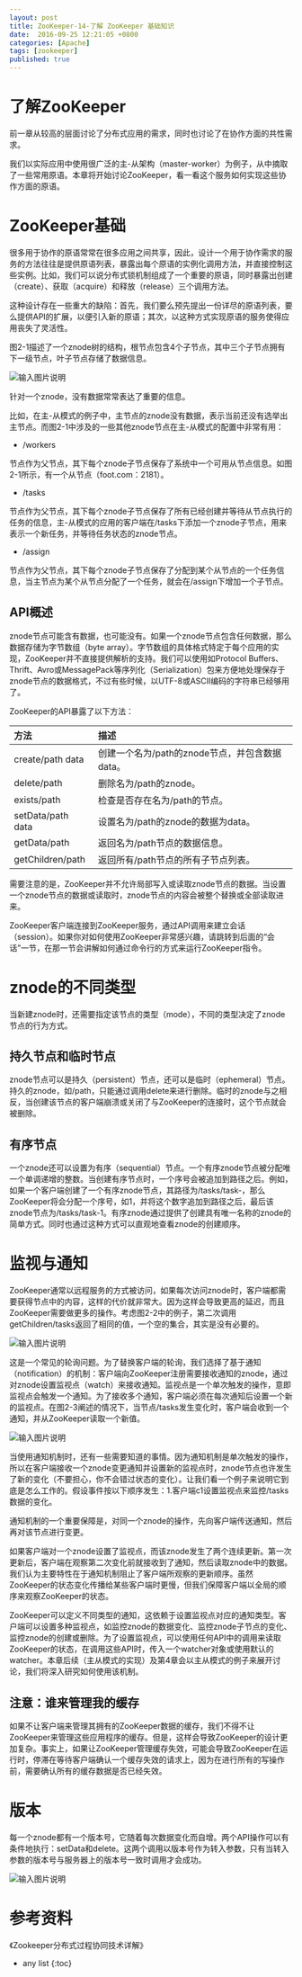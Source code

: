 ```yaml
---
layout: post
title: ZooKeeper-14-了解 ZooKeeper 基础知识
date:  2016-09-25 12:21:05 +0800
categories: [Apache]
tags: [zookeeper]
published: true
---
```


# 了解ZooKeeper

前⼀章从较⾼的层⾯讨论了分布式应⽤的需求，同时也讨论了在协作⽅⾯的共性需求。

我们以实际应⽤中使⽤很⼴泛的主-从架构（master-worker）为例⼦，从中摘取了⼀些常⽤原语。本章将开始讨论ZooKeeper，看⼀看这个服务如何实现这些协作⽅⾯的原语。

# ZooKeeper基础

很多⽤于协作的原语常常在很多应⽤之间共享，因此，设计⼀个⽤于协作需求的服务的⽅法往往是提供原语列表，暴露出每个原语的实例化调⽤⽅法，并直接控制这些实例。⽐如，我们可以说分布式锁机制组成了⼀个重要的原语，同时暴露出创建（create）、获取（acquire）和释放（release）三个调⽤⽅法。

这种设计存在⼀些重⼤的缺陷：⾸先，我们要么预先提出⼀份详尽的原语列表，要么提供API的扩展，以便引⼊新的原语；其次，以这种⽅式实现原语的服务使得应⽤丧失了灵活性。

图2-1描述了⼀个znode树的结构，根节点包含4个⼦节点，其中三个⼦节点拥有下⼀级节点，叶⼦节点存储了数据信息。

![输入图片说明](https://images.gitee.com/uploads/images/2021/0313/193455_d02d1b28_508704.png "屏幕截图.png")

针对⼀个znode，没有数据常常表达了重要的信息。

⽐如，在主-从模式的例⼦中，主节点的znode没有数据，表⽰当前还没有选举出主节点。⽽图2-1中涉及的⼀些其他znode节点在主-从模式的配置中⾮常有⽤：

- /workers

节点作为⽗节点，其下每个znode⼦节点保存了系统中⼀个可用从节点信息。如图2-1所示，有⼀个从节点（foot.com：2181）。

- /tasks

节点作为⽗节点，其下每个znode⼦节点保存了所有已经创建并等待从节点执⾏的任务的信息，主-从模式的应用的客户端在/tasks下添加⼀个znode⼦节点，用来表示⼀个新任务，并等待任务状态的znode节点。

- /assign

节点作为⽗节点，其下每个znode⼦节点保存了分配到某个从节点的⼀个任务信息，当主节点为某个从节点分配了⼀个任务，就会在/assign下增加⼀个⼦节点。

## API概述

znode节点可能含有数据，也可能没有。如果⼀个znode节点包含任何数据，那么数据存储为字节数组（byte array）。字节数组的具体格式特定于每个应⽤的实现，ZooKeeper并不直接提供解析的⽀持。我们可以使⽤如Protocol Buffers、Thrift、Avro或MessagePack等序列化（Serialization）包来⽅便地处理保存于znode节点的数据格式，不过有些时候，以UTF-8或ASCII编码的字符串已经够⽤了。

ZooKeeper的API暴露了以下⽅法：

| 方法 | 描述 | 
|:---|:---|
| create/path data | 创建⼀个名为/path的znode节点，并包含数据data。 |
| delete/path | 删除名为/path的znode。 |
| exists/path | 检查是否存在名为/path的节点。 |
| setData/path data | 设置名为/path的znode的数据为data。 |
| getData/path | 返回名为/path节点的数据信息。 |
| getChildren/path | 返回所有/path节点的所有⼦节点列表。 |

需要注意的是，ZooKeeper并不允许局部写⼊或读取znode节点的数据。当设置⼀个znode节点的数据或读取时，znode节点的内容会被整个替换或全部读取进来。

ZooKeeper客户端连接到ZooKeeper服务，通过API调⽤来建⽴会话（session）。如果你对如何使⽤ZooKeeper⾮常感兴趣，请跳转到后⾯的“会话”⼀节，在那⼀节会讲解如何通过命令⾏的⽅式来运⾏ZooKeeper指令。

# znode的不同类型

当新建znode时，还需要指定该节点的类型（mode），不同的类型决定了znode节点的⾏为⽅式。

## 持久节点和临时节点

znode节点可以是持久（persistent）节点，还可以是临时（ephemeral）节点。持久的znode，如/path，只能通过调⽤delete来进⾏删除。临时的znode与之相反，当创建该节点的客户端崩溃或关闭了与ZooKeeper的连接时，这个节点就会被删除。

## 有序节点

⼀个znode还可以设置为有序（sequential）节点。⼀个有序znode节点被分配唯⼀个单调递增的整数。当创建有序节点时，⼀个序号会被追加到路径之后。例如，如果⼀个客户端创建了⼀个有序znode节点，其路径为/tasks/task-，那么ZooKeeper将会分配⼀个序号，如1，并将这个数字追加到路径之后，最后该znode节点为/tasks/task-1。有序znode通过提供了创建具有唯⼀名称的znode的简单⽅式。同时也通过这种⽅式可以直观地查看znode的创建顺序。

# 监视与通知

ZooKeeper通常以远程服务的⽅式被访问，如果每次访问znode时，客户端都需要获得节点中的内容，这样的代价就⾮常⼤。因为这样会导致更⾼的延迟，⽽且ZooKeeper需要做更多的操作。考虑图2-2中的例⼦，第⼆次调⽤getChildren/tasks返回了相同的值，⼀个空的集合，其实是没有必要的。

![输入图片说明](https://images.gitee.com/uploads/images/2021/0313/194429_16e95756_508704.png "屏幕截图.png")

这是⼀个常见的轮询问题。为了替换客户端的轮询，我们选择了基于通知（notification）的机制：客户端向ZooKeeper注册需要接收通知的znode，通过对znode设置监视点（watch）来接收通知。监视点是⼀个单次触发的操作，意即监视点会触发⼀个通知。为了接收多个通知，客户端必须在每次通知后设置⼀个新的监视点。在图2-3阐述的情况下，当节点/tasks发⽣变化时，客户端会收到⼀个通知，并从ZooKeeper读取⼀个新值。

![输入图片说明](https://images.gitee.com/uploads/images/2021/0313/194526_7e421f3e_508704.png "屏幕截图.png")

当使⽤通知机制时，还有⼀些需要知道的事情。因为通知机制是单次触发的操作，所以在客户端接收⼀个znode变更通知并设置新的监视点时，znode节点也许发⽣了新的变化（不要担⼼，你不会错过状态的变化）。让我们看⼀个例⼦来说明它到底是怎么⼯作的。假设事件按以下顺序发⽣：1.客户端c1设置监视点来监控/tasks数据的变化。

通知机制的⼀个重要保障是，对同⼀个znode的操作，先向客户端传送通知，然后再对该节点进⾏变更。

如果客户端对⼀个znode设置了监视点，⽽该znode发⽣了两个连续更新。第⼀次更新后，客户端在观察第⼆次变化前就接收到了通知，然后读取znode中的数据。我们认为主要特性在于通知机制阻⽌了客户端所观察的更新顺序。虽然ZooKeeper的状态变化传播给某些客户端时更慢，但我们保障客户端以全局的顺序来观察ZooKeeper的状态。

ZooKeeper可以定义不同类型的通知，这依赖于设置监视点对应的通知类型。客户端可以设置多种监视点，如监控znode的数据变化、监控znode⼦节点的变化、监控znode的创建或删除。为了设置监视点，可以使⽤任何API中的调⽤来读取ZooKeeper的状态，在调⽤这些API时，传⼊⼀个watcher对象或使⽤默认的watcher。本章后续（主从模式的实现）及第4章会以主从模式的例⼦来展开讨论，我们将深⼊研究如何使⽤该机制。

## 注意：谁来管理我的缓存

如果不让客户端来管理其拥有的ZooKeeper数据的缓存，我们不得不让ZooKeeper来管理这些应用程序的缓存。但是，这样会导致ZooKeeper的设计更加复杂。事实上，如果让ZooKeeper管理缓存失效，可能会导致ZooKeeper在运⾏时，停滞在等待客户端确认⼀个缓存失效的请求上，因为在进⾏所有的写操作前，需要确认所有的缓存数据是否已经失效。

# 版本

每⼀个znode都有⼀个版本号，它随着每次数据变化⽽⾃增。两个API操作可以有条件地执⾏：setData和delete。这两个调⽤以版本号作为转⼊参数，只有当转⼊参数的版本号与服务器上的版本号⼀致时调⽤才会成功。

![输入图片说明](https://images.gitee.com/uploads/images/2021/0313/194841_990af606_508704.png "屏幕截图.png")

# 参考资料

《Zookeeper分布式过程协同技术详解》

* any list
{:toc}
